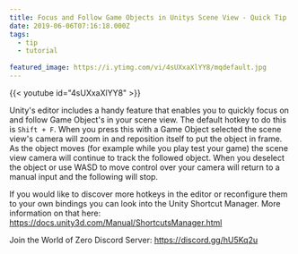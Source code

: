 ```yaml
---
title: Focus and Follow Game Objects in Unitys Scene View - Quick Tip
date: 2019-06-06T07:16:18.000Z
tags:
  - tip
  - tutorial
  
featured_image: https://i.ytimg.com/vi/4sUXxaXlYY8/mqdefault.jpg
---
```


{{< youtube id="4sUXxaXlYY8" >}}

Unity's editor includes a handy feature that enables you to quickly focus on and follow Game Object's in your scene view. The default hotkey to do this is `Shift + F`. When you press this with a Game Object selected the scene view's camera will zoom in and reposition itself to put the object in frame. As the object moves (for example while you play test your game) the scene view camera will continue to track the followed object. When you deselect the object or use WASD to move  control over your camera will return to a manual input and the following will stop.

If you would like to discover more hotkeys in the editor or reconfigure them to your own bindings you can look into the Unity Shortcut Manager. More information on that here: https://docs.unity3d.com/Manual/ShortcutsManager.html

Join the World of Zero Discord Server: https://discord.gg/hU5Kq2u